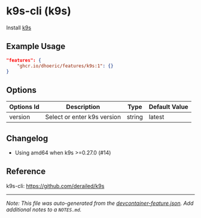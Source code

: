 
# k9s-cli (k9s)

Install [k9s](https://k9scli.io/)

## Example Usage

```json
"features": {
    "ghcr.io/dhoeric/features/k9s:1": {}
}
```

## Options

| Options Id | Description | Type | Default Value |
|-----|-----|-----|-----|
| version | Select or enter k9s version | string | latest |

## Changelog

- Using amd64 when k9s >=0.27.0 (#14)

## Reference

k9s-cli: https://github.com/derailed/k9s

---

_Note: This file was auto-generated from the [devcontainer-feature.json](https://github.com/dhoeric/features/blob/main/src/k9s/devcontainer-feature.json).  Add additional notes to a `NOTES.md`._
